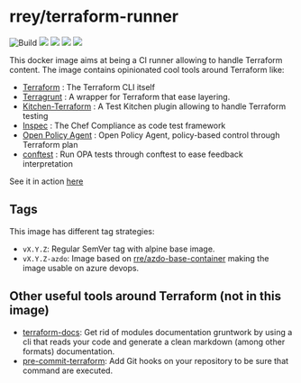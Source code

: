 # rrey/terraform-runner

![Build](https://github.com/rrey/terraform-runner/workflows/Docker%20Image%20CI/badge.svg)
![](https://img.shields.io/badge/Terraform-1.0.6-blueviolet)
![](https://img.shields.io/badge/Terragrunt-0.31.10-blue)
![](https://img.shields.io/badge/opa-0.32.0-lightgrey)
![](https://img.shields.io/badge/conftest-0.27.0-blue)

This docker image aims at being a CI runner allowing to handle Terraform content.
The image contains opinionated cool tools around Terraform like:

- [Terraform](https://terraform.io/) : The Terraform CLI itself
- [Terragrunt](https://terragrunt.gruntwork.io/) : A wrapper for Terraform that ease layering.
- [Kitchen-Terraform](https://github.com/newcontext-oss/kitchen-terraform) : A Test Kitchen plugin allowing to handle Terraform testing
- [Inspec](https://www.inspec.io) : The Chef Compliance as code test framework
- [Open Policy Agent](https://www.openpolicyagent.org/) : Open Policy Agent, policy-based control through Terraform plan
- [conftest](https://github.com/instrumenta/conftest) : Run OPA tests through conftest to ease feedback interpretation

See it in action [here](https://github.com/rrey/terraform-test-sample/blob/master/.github/workflows/ci.yml)

## Tags

This image has different tag strategies:

* `vX.Y.Z`: Regular SemVer tag with alpine base image.
* `vX.Y.Z-azdo`: Image based on [rre/azdo-base-container](https://hub.docker.com/repository/docker/rrey/azdo-base-container) making the image usable on azure devops.

## Other useful tools around Terraform (not in this image)

* [terraform-docs](https://github.com/segmentio/terraform-docs): Get rid of modules documentation gruntwork by using a cli that reads your code and generate a clean markdown (among other formats) documentation.
* [pre-commit-terraform](https://github.com/antonbabenko/pre-commit-terraform): Add Git hooks on your repository to be sure that command are executed.
